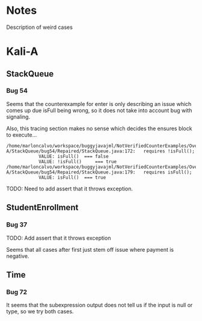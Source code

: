 # Notes
Description of weird cases

# Kali-A
## StackQueue
### Bug 54
Seems that the counterexample for enter is only describing an issue which comes
up due isFull being wrong, so it does not take into account bug with signaling.

Also, this tracing section makes no sense which decides the 
ensures block to execute...
```
/home/marloncalvo/workspace/buggyjavajml/NotVerifiedCounterExamples/Overfitting/Kali-A/StackQueue/bug54/Repaired/StackQueue.java:172:  	requires !isFull(); 
			VALUE: isFull()	 === false
			VALUE: !isFull()	 === true
/home/marloncalvo/workspace/buggyjavajml/NotVerifiedCounterExamples/Overfitting/Kali-A/StackQueue/bug54/Repaired/StackQueue.java:179:  	requires isFull(); 
			VALUE: isFull()	 === true
```

TODO: Need to add assert that it throws exception.

## StudentEnrollment
### Bug 37

TODO: Add assert that it throws exception

Seems that all cases after first just stem off issue where payment is negative.

## Time
### Bug 72

It seems that the subexpression output does not tell us if the input is null or
type, so we try both cases.